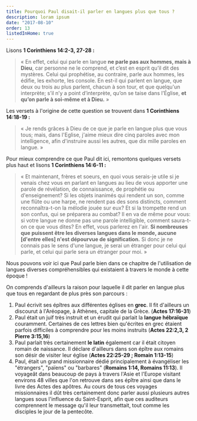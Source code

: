 ```yaml
---
title: Pourquoi Paul disait-il parler en langues plus que tous ?
description: loram ipsum
date: "2017-08-10"
order: 13
listedInHome: true
---
```


Lisons **1 Corinthiens 14:2‭-‬3‭, ‬27-28 :**

> « En effet, celui qui parle en langue **ne parle pas aux hommes, mais à Dieu**, car personne ne le comprend, et c’est en esprit qu’il dit des mystères. Celui qui prophétise, au contraire, parle aux hommes, les édifie, les exhorte, les console. En est-il qui parlent en langue, que deux ou trois au plus parlent, chacun à son tour, et que quelqu'un interprète; s’il n’y a point d’interprète, qu’on se taise dans l’Église, **et qu’on parle à soi-même et à Dieu.** »

Les versets à l'origine de cette question se trouvent dans **1 Corinthiens 14:18-19 :**

> « Je rends grâces à Dieu de ce que je parle en langue plus que vous tous; mais, dans l'Eglise, j'aime mieux dire cinq paroles avec mon intelligence, afin d'instruire aussi les autres, que dix mille paroles en langue. »

Pour mieux comprendre ce que Paul dit ici, remontons quelques versets plus haut et lisons **1 Corinthiens 14:6-11 :**

> « Et maintenant, frères et soeurs, en quoi vous serais-je utile si je venais chez vous en parlant en langues au lieu de vous apporter une parole de révélation, de connaissance, de prophétie ou d'enseignement?
Si les objets inanimés qui rendent un son, comme une flûte ou une harpe, ne rendent pas des sons distincts, comment reconnaîtra-t-on la mélodie jouée sur eux? Et si la trompette rend un son confus, qui se préparera au combat? Il en va de même pour vous: si votre langue ne donne pas une parole intelligible, comment saura-t-on ce que vous dites? En effet, vous parlerez en l'air. **Si nombreuses que puissent être les diverses langues dans le monde, aucune [d'entre elles] n'est dépourvue de signification.** Si donc je ne connais pas le sens d'une langue, je serai un étranger pour celui qui parle, et celui qui parle sera un étranger pour moi. »

Nous pouvons voir ici que Paul parle bien dans ce chapitre de l'utilisation de langues diverses compréhensibles qui existaient à travers le monde à cette époque !

On comprends d'ailleurs la raison pour laquelle il dit parler en langue plus que tous en regardant de plus près son parcours :

1. Paul écrivit ses épîtres aux différentes églises en **grec**. Il fit d'ailleurs un discourut à l'Aréopage, à Athènes, capitale de la Grèce. (**Actes 17:16-31**)
2. Paul était un juif très instruit et un érudit qui parlait la **langue hébraïque** couramment. Certaines de ces lettres bien qu'écrites en grec étaient parfois difficiles à comprendre pour les moins instruits (**Actes 22:2,3, 2 Pierre 3:15,16**)
3.  Paul parlait très certainement **le latin** également car il était citoyen romain de naissance. Il déclare d'ailleurs dans son épître aux romains son désir de visiter leur église (**Actes 22:25-29 ; Romain 1:13-15**)
4. Paul, était un grand missionnaire dédié principalement à évangéliser les "étrangers", "païens" ou "barbares" (**Romains 1:14, Romains 11:13**). Il voyageât dans beaucoup de pays à travers l'Asie et l'Europe visitant environs 48 villes que l'on retrouve dans ses épître ainsi que dans le livre des Actes des apôtres. Au cours de tous ces voyages missionnaires il dût très certainement donc parler aussi plusieurs autres langues sous l'influence du Saint-Esprit, afin que ces auditeurs comprennent le message qu'il leur transmettait, tout comme les disciples le jour de la pentecôte.